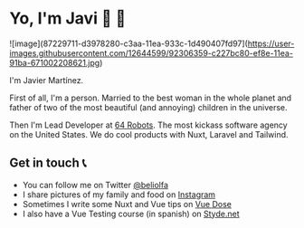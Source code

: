 # Yo, I'm Javi 👋 💾

![image](87229711-d3978280-c3aa-11ea-933c-1d490407fd97](https://user-images.githubusercontent.com/12644599/92306359-c227bc80-ef8e-11ea-91ba-671002208621.jpg)

I'm Javier Martínez.

First of all, I'm a person. Married to the best woman in the whole planet and father of two of the most beautiful (and annoying) children in the universe.

Then I'm Lead Developer at [64 Robots](https://www.64robots.com/). The most kickass software agency on the United States. We do cool products with Nuxt, Laravel and Tailwind.

## Get in touch 📞
- You can follow me on Twitter [@beliolfa](https://twitter.com/beliolfa)
- I share pictures of my family and food on [Instagram](https://www.instagram.com/beliolfa)
- Sometimes I write some Nuxt and Vue tips on [Vue Dose](https://vuedose.tips/authors/javier-martinez/)
- I also have a Vue Testing course (in spanish) on [Styde.net](https://styde.net/curso-de-testing-con-vue-js/)


<!--
**beliolfa/beliolfa** is a ✨ _special_ ✨ repository because its `README.md` (this file) appears on your GitHub profile.

Here are some ideas to get you started:

- 🔭 I’m currently working on ...
- 🌱 I’m currently learning ...
- 👯 I’m looking to collaborate on ...
- 🤔 I’m looking for help with ...
- 💬 Ask me about ...
- 📫 How to reach me: ...
- 😄 Pronouns: ...
- ⚡ Fun fact: ...
-->
